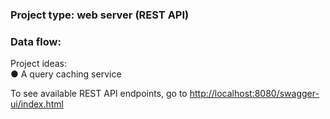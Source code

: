 ### Project type: web server (REST API)

### Data flow:

Project ideas:<br>
●	A query caching service<br>

To see available REST API endpoints, go to [http://localhost:8080/swagger-ui/index.html]()<br>